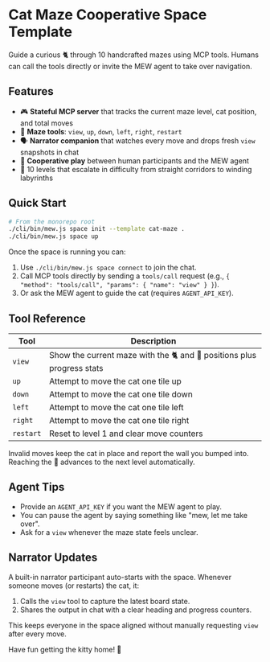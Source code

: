 # Cat Maze Cooperative Space Template

Guide a curious 🐈 through 10 handcrafted mazes using MCP tools. Humans can call the tools directly or invite the MEW agent to take over navigation.

## Features

- 🎮 **Stateful MCP server** that tracks the current maze level, cat position, and total moves
- 🧭 **Maze tools**: `view`, `up`, `down`, `left`, `right`, `restart`
- 🗣️ **Narrator companion** that watches every move and drops fresh `view` snapshots in chat
- 🤝 **Cooperative play** between human participants and the MEW agent
- 🧩 10 levels that escalate in difficulty from straight corridors to winding labyrinths

## Quick Start

```bash
# From the monorepo root
./cli/bin/mew.js space init --template cat-maze .
./cli/bin/mew.js space up
```

Once the space is running you can:

1. Use `./cli/bin/mew.js space connect` to join the chat.
2. Call MCP tools directly by sending a `tools/call` request (e.g., `{ "method": "tools/call", "params": { "name": "view" } }`).
3. Or ask the MEW agent to guide the cat (requires `AGENT_API_KEY`).

## Tool Reference

| Tool | Description |
| --- | --- |
| `view` | Show the current maze with the 🐈 and 🏁 positions plus progress stats |
| `up` | Attempt to move the cat one tile up |
| `down` | Attempt to move the cat one tile down |
| `left` | Attempt to move the cat one tile left |
| `right` | Attempt to move the cat one tile right |
| `restart` | Reset to level 1 and clear move counters |

Invalid moves keep the cat in place and report the wall you bumped into. Reaching the 🏁 advances to the next level automatically.

## Agent Tips

- Provide an `AGENT_API_KEY` if you want the MEW agent to play.
- You can pause the agent by saying something like "mew, let me take over".
- Ask for a `view` whenever the maze state feels unclear.

## Narrator Updates

A built-in narrator participant auto-starts with the space. Whenever someone moves (or restarts) the cat, it:

1. Calls the `view` tool to capture the latest board state.
2. Shares the output in chat with a clear heading and progress counters.

This keeps everyone in the space aligned without manually requesting `view` after every move.

Have fun getting the kitty home! 🐾
